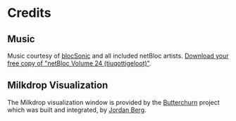 # Credits

## Music

Music courtesy of [blocSonic](https://blocsonic.com) and all included netBloc artists. [Download your free copy of "netBloc Volume 24 (tiuqottigeloot)"](https://blocsonic.com/releases/bscomp0024).

## Milkdrop Visualization

The Milkdrop visualization window is provided by the [Butterchurn](https://butterchurnviz.com/) project which was built and integrated, by [Jordan Berg](https://twitter.com/jnberg16).
